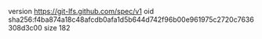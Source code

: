 version https://git-lfs.github.com/spec/v1
oid sha256:f4ba874a18c48afcdb0afa1d5b644d742f96b00e961975c2720c7636308d3c00
size 182
